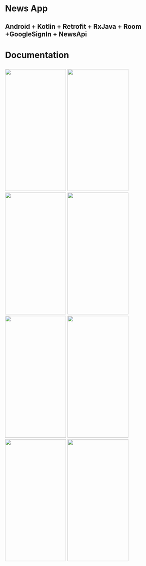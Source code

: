 # News App

## Android + Kotlin + Retrofit + RxJava + Room +GoogleSignIn + NewsApi

# Documentation

## <img src = "https://user-images.githubusercontent.com/44689389/171535719-f5029cd4-54ec-4b4a-9609-ba485910cfdc.jpg" width="200" height="400" /> <img src = "https://user-images.githubusercontent.com/44689389/171536429-aa4f599f-dffa-4f59-aa53-b84264965a7b.jpg" width="200" height="400" /> <img src = "https://user-images.githubusercontent.com/44689389/171536438-f9a03167-7638-4b46-b7c4-332356aaf5cb.jpg" width="200" height="400" /> <img src = "https://user-images.githubusercontent.com/44689389/171536414-e3392fa6-d8df-438f-8683-197da9218ad8.jpg" width="200" height="400" /> <img src = "https://user-images.githubusercontent.com/44689389/171536453-585b1811-2fa6-4e0e-b987-a376d57442e4.jpg" width="200" height="400" /> <img src = "https://user-images.githubusercontent.com/44689389/171536444-ddf052a3-0fba-4039-8c6b-8991fc5b8e59.jpg" width="200" height="400" /> <img src = "https://user-images.githubusercontent.com/44689389/171540565-29739476-e58e-4dd7-a21a-797917a6c2ca.jpg" width="200" height="400" /> <img src = "https://user-images.githubusercontent.com/44689389/171536449-daa01432-4022-4257-a863-b6219fec05de.jpg" width="200" height="400" />
